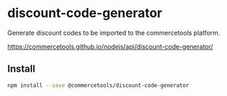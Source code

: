 # discount-code-generator

Generate discount codes to be imported to the commercetools platform.

https://commercetools.github.io/nodejs/api/discount-code-generator/

## Install

```bash
npm install --save @commercetools/discount-code-generator
```
